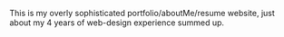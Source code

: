 This is my overly sophisticated portfolio/aboutMe/resume website, just about my 4 years of web-design experience summed up.
